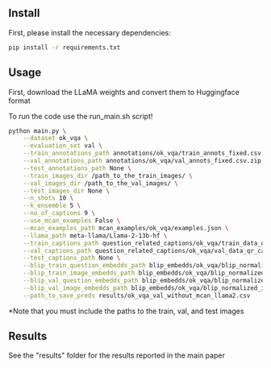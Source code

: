 ## Install
First, please install the necessary dependencies:
```bash
pip install -r requirements.txt
```
## Usage
First, download the LLaMA weights and convert them to Huggingface format

To run the code use the run_main.sh script!
```bash
python main.py \
    --dataset ok_vqa \
    --evaluation_set val \
    --train_annotations_path annotations/ok_vqa/train_annots_fixed.csv.zip \
    --val_annotations_path annotations/ok_vqa/val_annots_fixed.csv.zip \
    --test_annotations_path None \
    --train_images_dir /path_to_the_train_images/ \
    --val_images_dir /path_to_the_val_images/ \
    --test_images_dir None \
    --n_shots 10 \
    --k_ensemble 5 \
    --no_of_captions 9 \
    --use_mcan_examples False \
    --mcan_examples_path mcan_examples/ok_vqa/examples.json \
    --llama_path meta-llama/Llama-2-13b-hf \
    --train_captions_path question_related_captions/ok_vqa/train_data_qr_captions_csv \
    --val_captions_path question_related_captions/ok_vqa/val_data_qr_captions_csv \
    --test_captions_path None \
    --blip_train_question_embedds_path blip_embedds/ok_vqa/blip_normalized_q_embedds/blip_train_question_embedds.csv.zip \
    --blip_train_image_embedds_path blip_embedds/ok_vqa/blip_normalized_i_embedds/blip_train_image_embedds.csv.zip \
    --blip_val_question_embedds_path blip_embedds/ok_vqa/blip_normalized_q_embedds/blip_val_question_embedds.csv.zip \
    --blip_val_image_embedds_path blip_embedds/ok_vqa/blip_normalized_i_embedds/blip_val_image_embedds.csv.zip \
    --path_to_save_preds results/ok_vqa_val_without_mcan_llama2.csv
```
*Note that you must include the paths to the train, val, and test images

## Results
See the "results" folder for the results reported in the main paper
